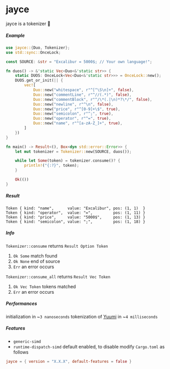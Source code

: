 # jayce

jayce is a tokenizer 🌌

##### Example

```rust
use jayce::{Duo, Tokenizer};
use std::sync::OnceLock;

const SOURCE: &str = "Excalibur = 5000$; // Your own language!";

fn duos() -> &'static Vec<Duo<&'static str>> {
    static DUOS: OnceLock<Vec<Duo<&'static str>>> = OnceLock::new();
    DUOS.get_or_init(|| {
        vec![
            Duo::new("whitespace", r"^[^\S\n]+", false),
            Duo::new("commentLine", r"^//(.*)", false),
            Duo::new("commentBlock", r"^/\*(.|\n)*?\*/", false),
            Duo::new("newline", r"^\n", false),
            Duo::new("price", r"^[0-9]+\$", true),
            Duo::new("semicolon", r"^;", true),
            Duo::new("operator", r"^=", true),
            Duo::new("name", r"^[a-zA-Z_]+", true),
        ]
    })
}

fn main() -> Result<(), Box<dyn std::error::Error>> {
    let mut tokenizer = Tokenizer::new(SOURCE, duos());

    while let Some(token) = tokenizer.consume()? {
        println!("{:?}", token);
    }

    Ok(())
}
```

##### Result

```rust,ignore
Token { kind: "name",      value: "Excalibur", pos: (1, 1)  }
Token { kind: "operator",  value: "=",         pos: (1, 11) }
Token { kind: "price",     value: "5000$",     pos: (1, 13) }
Token { kind: "semicolon", value: ";",         pos: (1, 18) }
```

##### Info

`Tokenizer::consume` returns `Result Option Token`

1. `Ok Some` match found
2. `Ok None` end of source
3. `Err` an error occurs

`Tokenizer::consume_all` returns `Result Vec Token`

1. `Ok Vec Token` tokens matched
2. `Err` an error occurs

##### Performances

initialization in ~`3 nanoseconds`
tokenization of [Yuumi](https://github.com/AuracleTech/yuumi) in ~`4 milliseconds`

##### Features

- `generic-simd`
- `runtime-dispatch-simd` default enabled, to disable modify `Cargo.toml` as follows

```toml
jayce = { version = "X.X.X", default-features = false }
```
